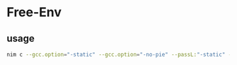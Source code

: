 # Free-Env

## usage

``` bash
nim c --gcc.option="-static" --gcc.option="-no-pie" --passL:"-static" -d:release -d:ssl main.nim
```